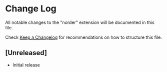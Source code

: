 # Change Log

All notable changes to the "norder" extension will be documented in this file.

Check [Keep a Changelog](http://keepachangelog.com/) for recommendations on how to structure this file.

## [Unreleased]

- Initial release
